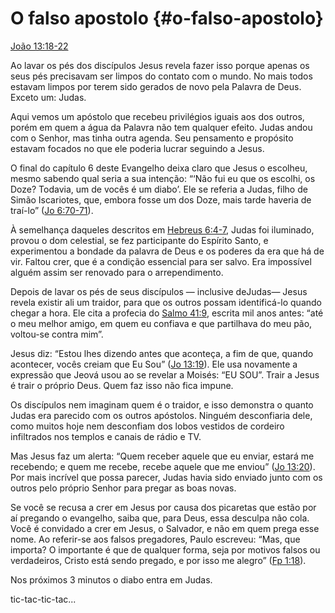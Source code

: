 # O falso apostolo {#o-falso-apostolo}

[João 13:18-22](http://bibliaonline.com.br/acf/jo/13/18-22)

Ao lavar os pés dos discípulos Jesus revela fazer isso porque apenas os seus pés precisavam ser limpos do contato com o mundo. No mais todos estavam limpos por terem sido gerados de novo pela Palavra de Deus. Exceto um: Judas.

Aqui vemos um apóstolo que recebeu privilégios iguais aos dos outros, porém em quem a água da Palavra não tem qualquer efeito. Judas andou com o Senhor, mas tinha outra agenda. Seu pensamento e propósito estavam focados no que ele poderia lucrar seguindo a Jesus.

O final do capítulo 6 deste Evangelho deixa claro que Jesus o escolheu, mesmo sabendo qual seria a sua intenção: “‘Não fui eu que os escolhi, os Doze? Todavia, um de vocês é um diabo’. Ele se referia a Judas, filho de Simão Iscariotes, que, embora fosse um dos Doze, mais tarde haveria de traí-lo” ([Jo 6:70-71](http://bibliaonline.com.br/acf/jo/6/70-71)).

À semelhança daqueles descritos em [Hebreus 6:4-7](http://bibliaonline.com.br/acf/hb/6/4-7), Judas foi iluminado, provou o dom celestial, se fez participante do Espírito Santo, e experimentou a bondade da palavra de Deus e os poderes da era que há de vir. Faltou crer, que é a condição essencial para ser salvo. Era impossível alguém assim ser renovado para o arrependimento.

Depois de lavar os pés de seus discípulos — inclusive deJudas— Jesus revela existir ali um traidor, para que os outros possam identificá-lo quando chegar a hora. Ele cita a profecia do [Salmo 41:9](http://bibliaonline.com.br/acf/sl/41/9), escrita mil anos antes: “até o meu melhor amigo, em quem eu confiava e que partilhava do meu pão, voltou-se contra mim”.

Jesus diz: “Estou lhes dizendo antes que aconteça, a fim de que, quando acontecer, vocês creiam que Eu Sou” ([Jo 13:19](http://bibliaonline.com.br/acf/jo/13/19)). Ele usa novamente a expressão que Jeová usou ao se revelar a Moisés: “EU SOU”. Trair a Jesus é trair o próprio Deus. Quem faz isso não fica impune.

Os discípulos nem imaginam quem é o traidor, e isso demonstra o quanto Judas era parecido com os outros apóstolos. Ninguém desconfiaria dele, como muitos hoje nem desconfiam dos lobos vestidos de cordeiro infiltrados nos templos e canais de rádio e TV.

Mas Jesus faz um alerta: “Quem receber aquele que eu enviar, estará me recebendo; e quem me recebe, recebe aquele que me enviou” ([Jo 13:20](http://bibliaonline.com.br/acf/jo/13/20)). Por mais incrível que possa parecer, Judas havia sido enviado junto com os outros pelo próprio Senhor para pregar as boas novas.

Se você se recusa a crer em Jesus por causa dos picaretas que estão por aí pregando o evangelho, saiba que, para Deus, essa desculpa não cola. Você é convidado a crer em Jesus, o Salvador, e não em quem prega esse nome. Ao referir-se aos falsos pregadores, Paulo escreveu: “Mas, que importa? O importante é que de qualquer forma, seja por motivos falsos ou verdadeiros, Cristo está sendo pregado, e por isso me alegro” ([Fp 1:18](http://bibliaonline.com.br/acf/fp/1/18)).

Nos próximos 3 minutos o diabo entra em Judas.

tic-tac-tic-tac...